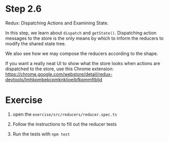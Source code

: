 # Step 2.6

Redux: Dispatching Actions and Examining State.

In this step, we learn about `dispatch` and `getState()`. Dispatching action messages to the store is the only means by which to inform the reducers to modify the shared state tree.

We also see how we may compose the reducers according to the shape.

If you want a really neat UI to show what the store looks when actions are dispatched to the store, use this Chrome extension:
https://chrome.google.com/webstore/detail/redux-devtools/lmhkpmbekcpmknklioeibfkpmmfibljd

# Exercise

1. open the `exercise/src/reducers/reducer.spec.ts`

2. Follow the instructions to fill out the reducer tests

3. Run the tests with `npm test`
